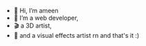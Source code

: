 - 👋 Hi, I’m ameen
- 👀 I’m a web developer,
- 🎬 a 3D artist,
- 🎥 and a visual effects artist rn and that's it :)
  


